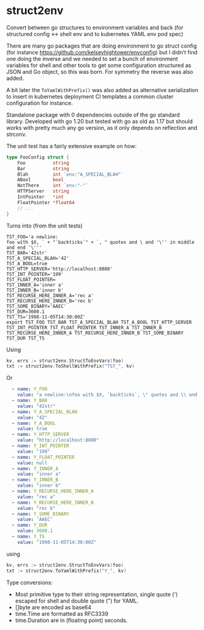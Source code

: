 # struct2env

Convert between go structures to environment variables and back (for structured config &lt;-> shell env and to kubernetes YAML env pod spec)

There are many go packages that are doing environment to go struct config (for instance https://github.com/kelseyhightower/envconfig) but I didn't find one doing the inverse and we needed to set a bunch of environment variables for shell and other tools to get some configuration structured as JSON and Go object, so this was born. For symmetry the reverse was also added.

A bit later the `ToYamlWithPrefix()` was also added as alternative serialization to insert in kubernetes deployment CI templates a common cluster configuration for instance.

Standalone package with 0 dependencies outside of the go standard library. Developed with go 1.20 but tested with go as old as 1.17
but should works with pretty much any go version, as it only depends on reflection and strconv.


The unit test has a fairly extensive example on how:
```go
type FooConfig struct {
	Foo          string
	Bar          string
	Blah         int `env:"A_SPECIAL_BLAH"`
	ABool        bool
	NotThere     int `env:"-"`
	HTTPServer   string
	IntPointer   *int
	FloatPointer *float64
    // ...
}
```

Turns into (from the unit tests)
```shell
TST_FOO='a newline:
foo with $X, ` + "`backticks`" + `, " quotes and \ and '\'' in middle and end '\'''
TST_BAR='42str'
TST_A_SPECIAL_BLAH='42'
TST_A_BOOL=true
TST_HTTP_SERVER='http://localhost:8080'
TST_INT_POINTER='199'
TST_FLOAT_POINTER=
TST_INNER_A='inner a'
TST_INNER_B='inner b'
TST_RECURSE_HERE_INNER_A='rec a'
TST_RECURSE_HERE_INNER_B='rec b'
TST_SOME_BINARY='AAEC'
TST_DUR=3600.1
TST_TS='1998-11-05T14:30:00Z'
export TST_FOO TST_BAR TST_A_SPECIAL_BLAH TST_A_BOOL TST_HTTP_SERVER TST_INT_POINTER TST_FLOAT_POINTER TST_INNER_A TST_INNER_B TST_RECURSE_HERE_INNER_A TST_RECURSE_HERE_INNER_B TST_SOME_BINARY TST_DUR TST_TS
```

Using
```go
kv, errs := struct2env.StructToEnvVars(foo)
txt := struct2env.ToShellWithPrefix("TST_", kv)
```

Or

```yaml
  - name: Y_FOO
    value: "a newline:\nfoo with $X, `backticks`, \" quotes and \\ and ' in middle and end '"
  - name: Y_BAR
    value: "42str"
  - name: Y_A_SPECIAL_BLAH
    value: "42"
  - name: Y_A_BOOL
    value: true
  - name: Y_HTTP_SERVER
    value: "http://localhost:8080"
  - name: Y_INT_POINTER
    value: "199"
  - name: Y_FLOAT_POINTER
    value: null
  - name: Y_INNER_A
    value: "inner a"
  - name: Y_INNER_B
    value: "inner b"
  - name: Y_RECURSE_HERE_INNER_A
    value: "rec a"
  - name: Y_RECURSE_HERE_INNER_B
    value: "rec b"
  - name: Y_SOME_BINARY
    value: 'AAEC'
  - name: Y_DUR
    value: 3600.1
  - name: Y_TS
    value: "1998-11-05T14:30:00Z"
```

using
```go
kv, errs := struct2env.StructToEnvVars(foo)
txt := struct2env.ToYamlWithPrefix("Y_", kv)
```

Type conversions:

- Most primitive type to their string representation, single quote (') escaped for shell and double quote (") for YAML.
- []byte are encoded as base64
- time.Time are formatted as RFC3339
- time.Duration are in (floating point) seconds.
